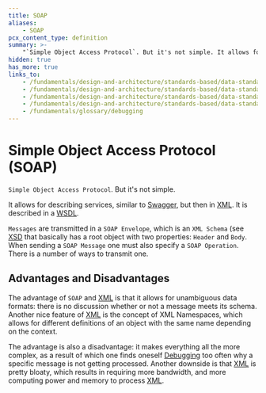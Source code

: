 ```yaml
---
title: SOAP
aliases:
    - SOAP
pcx_content_type: definition
summary: >-
    "`Simple Object Access Protocol`. But it's not simple. It allows for describing services, similar to [Swagger](/fundamentals/design-and-architecture/standards-based/data-standards/swagger), but then in [XML](/fundamentals/design-and-architecture/standards-based/data-standards/xml). It is described in a [WSDL](/fundamentals/design-and-architecture/standards-based/data-standards/wsdl)."
hidden: true
has_more: true
links_to:
    - /fundamentals/design-and-architecture/standards-based/data-standards/swagger
    - /fundamentals/design-and-architecture/standards-based/data-standards/xml
    - /fundamentals/design-and-architecture/standards-based/data-standards/wsdl
    - /fundamentals/design-and-architecture/standards-based/data-standards/xsd
    - /fundamentals/glossary/debugging
---
```


# Simple Object Access Protocol (SOAP)

`Simple Object Access Protocol`. But it's not simple.

It allows for describing services, similar to [Swagger](/fundamentals/design-and-architecture/standards-based/data-standards/swagger), but then in [XML](/fundamentals/design-and-architecture/standards-based/data-standards/xml). It is described in a [WSDL](/fundamentals/design-and-architecture/standards-based/data-standards/wsdl).

`Messages` are transmitted in a `SOAP Envelope`, which is an `XML Schema` (see [XSD](/fundamentals/design-and-architecture/standards-based/data-standards/xsd) that basically has a root object with two properties: `Header` and `Body`. When sending a `SOAP Message` one must also specify a `SOAP Operation`. There is a number of ways to transmit one.

## Advantages and Disadvantages

The advantage of `SOAP` and [XML](/fundamentals/design-and-architecture/standards-based/data-standards/xml) is that it allows for unambiguous data formats: there is no discussion whether or not a message meets its schema. Another nice feature of [XML](/fundamentals/design-and-architecture/standards-based/data-standards/xml) is the concept of XML Namespaces, which allows for different definitions of an object with the same name depending on the context.

The advantage is also a disadvantage: it makes everything all the more complex, as a result of which one finds oneself [Debugging](/fundamentals/glossary/debugging) too often why a specific message is not getting processed. Another downside is that [XML](/fundamentals/design-and-architecture/standards-based/data-standards/xml) is pretty bloaty, which results in requiring more bandwidth, and more computing power and memory to process [XML](/fundamentals/design-and-architecture/standards-based/data-standards/xml).
